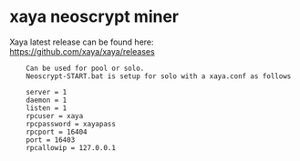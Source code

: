 # xaya neoscrypt miner


Xaya latest release can be found here: https://github.com/xaya/xaya/releases

		Can be used for pool or solo.
		Neoscrypt-START.bat is setup for solo with a xaya.conf as follows
		
		server = 1
		daemon = 1
		listen = 1
		rpcuser = xaya
		rpcpassword = xayapass
		rpcport = 16404
		port = 16403
		rpcallowip = 127.0.0.1
